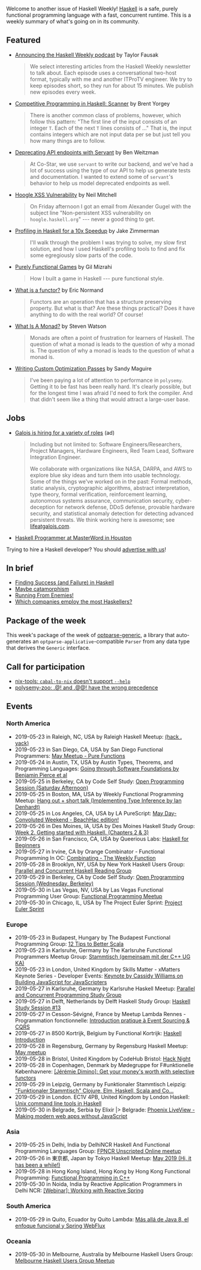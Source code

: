 Welcome to another issue of Haskell Weekly!
[Haskell](https://www.haskell.org) is a safe, purely functional programming language with a fast, concurrent runtime.
This is a weekly summary of what's going on in its community.

## Featured

-   [Announcing the Haskell Weekly podcast](https://engineering.itpro.tv/2019/05/21/announcing-the-haskell-weekly-podcast/) by Taylor Fausak

    > We select interesting articles from the Haskell Weekly newsletter to talk about. Each episode uses a conversational two-host format, typically with me and another ITProTV engineer. We try to keep episodes short, so they run for about 15 minutes. We publish new episodes every week.

-   [Competitive Programming in Haskell: Scanner](https://byorgey.wordpress.com/2019/05/22/competitive-programming-in-haskell-scanner/) by Brent Yorgey

    > There is another common class of problems, however, which follow this pattern: "The first line of the input consists of an integer `T`. Each of the next `T` lines consists of ..." That is, the input contains integers which are not input data per se but just tell you how many things are to follow.

-   [Deprecating API endpoints with Servant](https://medium.com/co-star-engineering/deprecating-api-endpoints-with-servant-1c00f8a211ca) by Ben Weitzman

    > At Co-Star, we use `servant` to write our backend, and we've had a lot of success using the type of our API to help us generate tests and documentation. I wanted to extend some of `servant`'s behavior to help us model deprecated endpoints as well.

-   [Hoogle XSS Vulnerability](https://neilmitchell.blogspot.com/2019/05/hoogle-xss-vulnerability.html) by Neil Mitchell

    > On Friday afternoon I got an email from Alexander Gugel with the subject line "Non-persistent XSS vulnerability on `hoogle.haskell.org`" --- never a good thing to get.

-   [Profiling in Haskell for a 10x Speedup](https://blog.jez.io/profiling-in-haskell/) by Jake Zimmerman

    > I'll walk through the problem I was trying to solve, my slow first solution, and how I used Haskell's profiling tools to find and fix some egregiously slow parts of the code.

-   [Purely Functional Games](https://soupi.github.io/rfc/pfgames/) by Gil Mizrahi

    > How I built a game in Haskell --- pure functional style.

-   [What is a functor?](https://lispcast.com/what-is-a-functor/) by Eric Normand

    > Functors are an operation that has a structure preserving property. But what is that? Are these things practical? Does it have anything to do with the real world? Of course!

-   [What Is A Monad?](https://steven741.github.io/posts/2019-05-21-haskell-tutorial-2.html) by Steven Watson

    > Monads are often a point of frustration for learners of Haskell. The question of what a monad is leads to the question of why a monad is. The question of why a monad is leads to the question of what a monad is.

-   [Writing Custom Optimization Passes](https://reasonablypolymorphic.com/blog/writing-custom-optimizations/) by Sandy Maguire

    > I've been paying a lot of attention to performance in `polysemy`. Getting it to be fast has been really hard. It's clearly possible, but for the longest time I was afraid I'd need to fork the compiler. And that didn't seem like a thing that would attract a large-user base.

## Jobs

-   [Galois is hiring for a variety of roles](https://galois.com/careers/) (ad)

    > Including but not limited to: Software Engineers/Researchers, Project Managers, Hardware Engineers, Red Team Lead, Software Integration Engineer.
    >
    > We collaborate with organizations like NASA, DARPA, and AWS to explore blue sky ideas and turn them into usable technology. Some of the things we've worked on in the past: Formal methods, static analysis, cryptographic algorithms, abstract interpretation, type theory, formal verification, reinforcement learning, autonomous systems assurance, communication security, cyber-deception for network defense, DDoS defense, provable hardware security, and statistical anomaly detection for detecting advanced persistent threats. We think working here is awesome; see [lifeatgalois.com](https://lifeatgalois.com).

-   [Haskell Programmer at MasterWord in Houston](https://www.masterword.com/job/haskell-programmer/)

Trying to hire a Haskell developer?
You should [advertise with us](https://haskellweekly.news/advertising.html)!

## In brief

-   [Finding Success (and Failure) in Haskell](https://leanpub.com/finding-success-in-haskell)
-   [Maybe catamorphism](https://blog.ploeh.dk/2019/05/20/maybe-catamorphism/)
-   [Running From Enemies!](https://mmhaskell.com/blog/2019/5/20/running-from-enemies)
-   [Which companies employ the most Haskellers?](https://np.reddit.com/r/haskell/comments/bph91n/which_companies_employ_the_most_haskellers/)

## Package of the week

This week's package of the week of [optparse-generic](https://hackage.haskell.org/package/optparse-generic-1.3.0), a library that auto-generates an `optparse-applicative`-compatible `Parser` from any data type that derives the `Generic` interface.

## Call for participation

-   [nix-tools: `cabal-to-nix` doesn't support `--help`](https://github.com/input-output-hk/nix-tools/issues/53)
-   [polysemy-zoo: .@! and .@@! have the wrong precedence](https://github.com/isovector/polysemy-zoo/issues/5)

## Events

### North America

- 2019-05-23 in Raleigh, NC, USA by Raleigh Haskell Meetup: [(hack . yack)](https://www.meetup.com/Raleigh-Haskell-Meetup/events/nsfsnqyzhbfc/)
- 2019-05-23 in San Diego, CA, USA by San Diego Functional Programmers: [May Meetup - Pure Functions](https://www.meetup.com/San-Diego-Functional-Programmers/events/260448665/)
- 2019-05-24 in Austin, TX, USA by Austin Types, Theorems, and Programming Languages: [Going through Software Foundations by Benjamin Pierce et al](https://www.meetup.com/Austin-Types-Theorems-and-Programming-Languages/events/jfkqlnyzhbgc/)
- 2019-05-25 in Berkeley, CA by Code Self Study: [Open Programming Session (Saturday Afternoon)](https://www.meetup.com/codeselfstudy/events/dkwpzpyzhbhc/)
- 2019-05-25 in Boston, MA, USA by Weekly Functional Programming Meetup: [Hang out + short talk (Implementing Type Inference by Ian Denhardt)](https://www.meetup.com/Weekly-Functional-Programming-Meetup/events/jcgpwqyzhbhc/)
- 2019-05-25 in Los Angeles, CA, USA by LA PureScript: [May Day-Convoluted Weekend - BeachHac edition!](https://www.meetup.com/LA-PureScript/events/259245304/)
- 2019-05-26 in Des Moines, IA, USA by Des Moines Haskell Study Group: [Week 2. Getting started with Haskell. (Chapters 2 & 3)](https://www.meetup.com/Des-Moines-Haskell-Study-Group/events/nkqvzqyzhbjc/)
- 2019-05-26 in San Francisco, CA, USA by Queerious Labs: [Haskell for Beginners](https://www.meetup.com/QueeriousLabs/events/skgqzqyzhbjc/)
- 2019-05-27 in Irvine, CA by Orange Combinator - Functional Programming In OC: [Combinating - The Weekly Function](https://www.meetup.com/orange-combinator/events/lxvjrpyzhbkc/)
- 2019-05-28 in Brooklyn, NY, USA by New York Haskell Users Group: [Parallel and Concurrent Haskell Reading Group](https://www.meetup.com/NY-Haskell/events/shmktqyzhblc/)
- 2019-05-29 in Berkeley, CA by Code Self Study: [Open Programming Session (Wednesday, Berkeley)](https://www.meetup.com/codeselfstudy/events/tzgvnqyzhbmc/)
- 2019-05-30 in Las Vegas, NV, USA by Las Vegas Functional Programming User Group: [Functional Programming Meetup](https://www.meetup.com/las-vegas-functional-programming/events/jkznkqyzhbnc/)
- 2019-05-30 in Chicago, IL, USA by The Project Euler Sprint: [Project Euler Sprint](https://www.meetup.com/Project-Euler-Sprint/events/ngwzxmyzhbnc/)

### Europe

- 2019-05-23 in Budapest, Hungary by The Budapest Functional Programming Group: [12 Tips to Better Scala](https://www.meetup.com/fp-bud/events/261448430/)
- 2019-05-23 in Karlsruhe, Germany by The Karlsruhe Functional Programmers Meetup Group: [Stammtisch (gemeinsam mit der C++ UG KA)](https://www.meetup.com/The-Karlsruhe-Functional-Programmers-Meetup-Group/events/wlkqmqyzhbfc/)
- 2019-05-23 in London, United Kingdom by Skills Matter - xMatters Keynote Series - Developer Events: [Keynote by Cassidy Williams on Building JavaScript for JavaScripters](https://www.meetup.com/skillsmatter/events/260854555/)
- 2019-05-27 in Karlsruhe, Germany by Karlsruhe Haskell Meetup: [Parallel and Concurrent Programming Study Group](https://www.meetup.com/Karlsruhe-Haskell-Meetup/events/258073457/)
- 2019-05-27 in Delft, Netherlands by Delft Haskell Study Group: [Haskell Study Session #13](https://www.meetup.com/Delft-Haskell-Study-Group/events/261643205/)
- 2019-05-27 in Cesson-Sévigné, France by Meetup Lambda Rennes - Programmation fonctionnelle: [Introduction pratique à Event Sourcing & CQRS](https://www.meetup.com/Meetup-Lambda-Rennes-Programmation-fonctionnelle/events/261610058/)
- 2019-05-27 in 8500 Kortrijk, Belgium by Functional Kortrijk: [Haskell Introduction](https://www.meetup.com/functional-kortrijk/events/261038350/)
- 2019-05-28 in Regensburg, Germany by Regensburg Haskell Meetup: [May meetup](https://www.meetup.com/Regensburg-Haskell-Meetup/events/261546266/)
- 2019-05-28 in Bristol, United Kingdom by CodeHub Bristol: [Hack Night](https://www.meetup.com/CodeHub-Bristol/events/bpjgrqyzhblc/)
- 2019-05-28 in Copenhagen, Denmark by Mødegruppe for F#unktionelle Københavnere: [[Jérémie Dimino]: Get your money's worth with selective functors](https://www.meetup.com/MoedegruppeFunktionelleKoebenhavnere/events/rqbcdlyzhblc/)
- 2019-05-29 in Leipzig, Germany by Funktionaler Stammtisch Leipzig: ["Funktionaler Stammtisch" Clojure, Elm, Haskell, Scala and Co...](https://www.meetup.com/Funktionaler-Stammtisch-Leipzig/events/zwgxtqyzhbdc/)
- 2019-05-29 in London. EC1V 4PB, United Kingdom by London Haskell: [Unix command line tools in Haskell](https://www.meetup.com/London-Haskell/events/261492642/)
- 2019-05-30 in Belgrade, Serbia by Elixir |> Belgrade: [Phoenix LiveView - Making modern web apps without JavaScript](https://www.meetup.com/elixirbelgrade/events/261344984/)

### Asia

- 2019-05-25 in Delhi, India by DelhiNCR Haskell And Functional Programming Languages Group: [FPNCR Unscripted Online meetup](https://www.meetup.com/DelhiNCR-Haskell-And-Functional-Programming-Languages-Group/events/btlxsqyzhbhc/)
- 2019-05-26 in 東京都, Japan by Tokyo Haskell Meetup: [May 2019 (Hi, it has been a while!)](https://www.meetup.com/Tokyo-Haskell-Meetup/events/261220120/)
- 2019-05-28 in Hong Kong Island, Hong Kong by Hong Kong Functional Programming: [Functional Programming in C++](https://www.meetup.com/HK-Functional-programming/events/260988987/)
- 2019-05-30 in Noida, India by Reactive Application Programmers in Delhi NCR: [[Webinar]: Working with Reactive Spring](https://www.meetup.com/Reactive-Application-Programmers-in-Delhi-NCR/events/261666203/)

### South America

- 2019-05-29 in Quito, Ecuador by Quito Lambda: [Más allá de Java 8, el enfoque funcional y Spring WebFlux](https://www.meetup.com/Quito-Lambda-Meetup/events/mscxlpyzhbdc/)

### Oceania

- 2019-05-30 in Melbourne, Australia by Melbourne Haskell Users Group: [Melbourne Haskell Users Group Meetup](https://www.meetup.com/Melbourne-Haskell-Users-Group/events/qfptslyzhbnc/)
